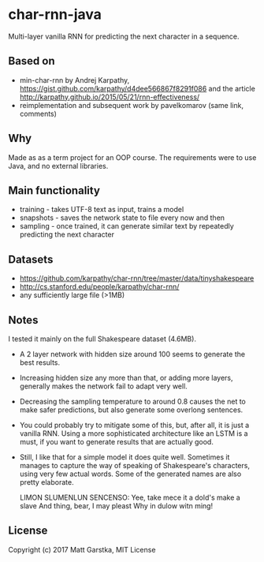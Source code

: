 # char-rnn-java
Multi-layer vanilla RNN for predicting the next character in a sequence.

## Based on
 - min-char-rnn by Andrej Karpathy, https://gist.github.com/karpathy/d4dee566867f8291f086 and the article
 http://karpathy.github.io/2015/05/21/rnn-effectiveness/
 - reimplementation and subsequent work by pavelkomarov (same link, comments)

## Why
Made as as a term project for an OOP course. The requirements were to use Java, and no external libraries.

## Main functionality
 - training - takes UTF-8 text as input, trains a model
 - snapshots - saves the network state to file every now and then
 - sampling - once trained, it can generate similar text by repeatedly predicting the next character

## Datasets
 - https://github.com/karpathy/char-rnn/tree/master/data/tinyshakespeare
 - http://cs.stanford.edu/people/karpathy/char-rnn/
 - any sufficiently large file (>1MB)

## Notes
I tested it mainly on the full Shakespeare dataset (4.6MB).
 - A 2 layer network with hidden size around 100 seems to generate the best results.
 - Increasing hidden size any more than that, or adding more layers, generally makes the network fail to adapt very well.
 - Decreasing the sampling temperature to around 0.8 causes the net to make safer predictions, but also generate some overlong sentences.
 - You could probably try to mitigate some of this, but, after all, it is just a vanilla RNN. Using a more sophisticated architecture
 like an LSTM is a must, if you want to generate results that are actually good.
 - Still, I like that for a simple model it does quite well. Sometimes it manages to capture the way of speaking
 of Shakespeare's characters, using very few actual words. Some of the generated names are also pretty elaborate.


    LIMON SLUMENLUN SENCENSO:
    Yee, take mece it a dold's make a slave
    And thing, bear, I may pleast
    Why in dulow witn ming!

## License
Copyright (c) 2017 Matt Garstka, MIT License